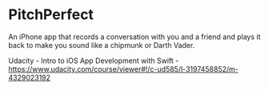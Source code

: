 # PitchPerfect

An iPhone app that records a conversation with you and a friend and plays it back to make you sound like a chipmunk or Darth Vader.

Udacity - Intro to iOS App Development with Swift - https://www.udacity.com/course/viewer#!/c-ud585/l-3197458852/m-4329023192

